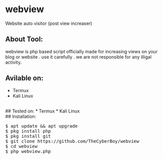 # webview
Website auto visitor (post view increaser)
<br>
## About Tool:
webview is php based script officially made for increasing views on your blog or website .
use it carefully .
we are not responsible for any illigal activity.
<br>
## Avilable on:
* Termux
* Kali Linux
<br>
## Tested on:
* Termux
* Kali Linux 
<br>
## Installation:
<pre>
$ apt update && apt upgrade
$ pkg install php
$ pkg install git
$ git clone https://github.com/TheCyberBoy/webview
$ cd webview
$ php webview.php
</pre>
